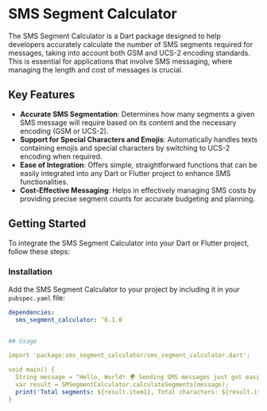 <!--
This README describes the package. If you publish this package to pub.dev,
this README's contents appear on the landing page for your package.

For information about how to write a good package README, see the guide for
[writing package pages](https://dart.dev/guides/libraries/writing-package-pages).

For general information about developing packages, see the Dart guide for
[creating packages](https://dart.dev/guides/libraries/create-library-packages)
and the Flutter guide for
[developing packages and plugins](https://flutter.dev/developing-packages).
-->

# SMS Segment Calculator

The SMS Segment Calculator is a Dart package designed to help developers accurately calculate the number of SMS segments required for messages, taking into account both GSM and UCS-2 encoding standards. This is essential for applications that involve SMS messaging, where managing the length and cost of messages is crucial.

## Key Features

- **Accurate SMS Segmentation**: Determines how many segments a given SMS message will require based on its content and the necessary encoding (GSM or UCS-2).
- **Support for Special Characters and Emojis**: Automatically handles texts containing emojis and special characters by switching to UCS-2 encoding when required.
- **Ease of Integration**: Offers simple, straightforward functions that can be easily integrated into any Dart or Flutter project to enhance SMS functionalities.
- **Cost-Effective Messaging**: Helps in effectively managing SMS costs by providing precise segment counts for accurate budgeting and planning.

## Getting Started

To integrate the SMS Segment Calculator into your Dart or Flutter project, follow these steps:

### Installation

Add the SMS Segment Calculator to your project by including it in your `pubspec.yaml` file:

```yaml
dependencies:
  sms_segment_calculator: ^0.1.0


## Usage

import 'package:sms_segment_calculator/sms_segment_calculator.dart';

void main() {
  String message = "Hello, World! 🌍 Sending SMS messages just got easier.";
  var result = SMSegmentCalculator.calculateSegments(message);
  print('Total segments: ${result.item1}, Total characters: ${result.item2}');
}

